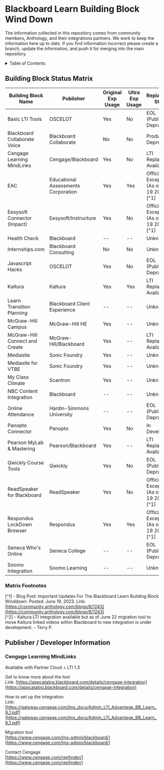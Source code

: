 # Blackboard Learn Building Block Wind Down

The information collected in this repository comes from community members, Anthology, and their integrations partners. We work to keep the information here up to date. If you find information incorrect please create a branch, update the information, and push it for merging into the main repository.

<!-- TABLE OF CONTENTS -->
<details>
  <summary>Table of Contents</summary>
  <ol>
    <li>
      <a href="#about-the-project">About The Project</a>
      <ul>
        <li><a href="#building-block-status-matrix">Building Block Status Matrix</a></li>
      </ul>
    </li>
    <li>
      <a href="#publisher-developer-information">Publisher / Developer Information</a>
      <ul>
        <li><a href="#Cengage-Learning-MindLinks">Cengage Learning MindLinks</a></li>
        <li><a href="#installation">Installation</a></li>
      </ul>
    </li>
    <!--<li><a href="#usage">Usage</a></li>
    <li><a href="#roadmap">Roadmap</a></li>
    <li><a href="#contributing">Contributing</a></li>
    <li><a href="#license">License</a></li>
    <li><a href="#contact">Contact</a></li>
    <li><a href="#acknowledgments">Acknowledgments</a></li>-->
  </ol>
</details>

## Building Block Status Matrix


| Building Block Name | Publisher | Original Exp Usage | Ultra Exp Usage | Replacement Status | Support Resources |
|---------------------|-----------|--------------------|-----------------|--------------------|-------------------|
|Basic LTI Tools      |OSCELOT    |Yes                 |No               |EOL (Publisher Depracated) |            |
|Blackboard Collaborate Voice |Blackboard Collaborate |No |No |Product Deprecated |                               |
|Cengage Learning MindLinks |Cengage/Blackboard |Yes |No |LTI Replacement Available |<a href="#Cengage-Learning-MindLinks">Available</a>|
|EAC |Educational Assessments Corporation |Yes |Yes |Official Exception (As of June 19 2023)[^1] |                |
|Eesysoft Connector (Impact) |Eesysoft/Instructure |Yes |No |Official Exception (As of June 19 2023)[^1] |        |
|Health Check |Blackboard |-- |-- |Unknown |                                                                      |
|Internships.com |Blackboard Consulting |No |No |Unknown |                                                        |
|Javascript Hacks |OSCELOT |Yes |No |EOL (Publisher Depracated) |                                                 |
|Kaltura |Kaltura |Yes |Yes |LTI Replacement Available[^2] |                                                      |
|Learn Transition Planning |Blackboard Client Experience |-- |-- |Unknown |                                       |
|McGraw-Hill Campus |McGraw-Hill HE |Yes |-- |Unknown |                                                           |
|McGraw-Hill Connect and Create |McGraw-Hill/Blackboard |Yes |-- |LTI Replacement Available |                     |
|Mediasite |Sonic Foundry |Yes |-- |Unknown |                                                                     |
|Mediasite for VTBE |Sonic Foundry |Yes |-- |Unknown |                                                            |
|My Class Climate |Scantron |Yes |-- |Unknown |                                                                   |
|NBC Content Integration |Blackboard |-- |-- |Unknown |                                                           |
|Online Attendance |Hardin-Simmons University |-- |-- |EOL (Publisher Depracated) |                               |
|Panopto Connector |Panopto |Yes |No |In Development |                                                            |
|Pearson MyLab & Mastering |Pearson/Blackboard |Yes |-- |LTI Replacement Available |                              |
|Qwickly Course Tools |Qwickly |Yes |No |EOL (Publisher Depracated) |                                             |
|ReadSpeaker for Blackboard |ReadSpeaker |Yes |No |Official Exception (As of June 19 2023)[^1] |                  |
|Respondus LockDown Browser |Respondus |Yes |Yes |Official Exception (As of June 19 2023)[^1] |                   |
|Seneca Who's Online |Seneca College |-- |-- |EOL (Publisher Depracated) |                                        |
|Soomo Integration |Soomo Learning |-- |-- |Unknown |                                                             |



### Matrix Footnotes
[^1] - Blog Post: Important Updates For The Blackboard Learn Building Block Winddown. Posted: June 19, 2023. Link: [https://community.anthology.com/blogs/8/1243](https://community.anthology.com/blogs/8/1243)<br>
[^2] - Kaltura LTI integration available but as of June 22 migration tool to move Kaltura linked videos within Blackboard to new integration is under development. - Terry P.<br>


## Publisher / Developer Information

### Cengage Learning MindLinks

Available with Partner Cloud + LTI 1.3<br>

Get to know more about the tool <br>
Link: [https://appcatalog.blackboard.com/details/cengage-integration](https://appcatalog.blackboard.com/details/cengage-integration)<br>

How to set up the integration <br>
Link: [https://gateway.cengage.com/lms_docs/Admin_LTI_Advantage_BB_Learn_9_1.pdf](https://gateway.cengage.com/lms_docs/Admin_LTI_Advantage_BB_Learn_9_1.pdf)<br>

Migration tool <br>
[https://www.cengage.com/lms-admin/blackboard/](https://www.cengage.com/lms-admin/blackboard/)<br>

Contact Cengage <br>
[https://www.cengage.com/repfinder/](https://www.cengage.com/repfinder/)<br><br>

